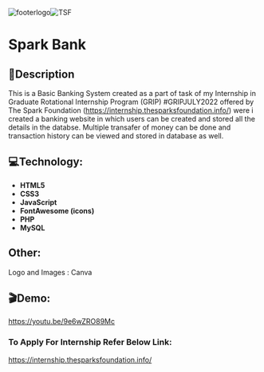![footerlogo](https://user-images.githubusercontent.com/69671324/178040146-d913f290-8693-4c04-8a31-def98eb75406.png)![TSF](https://user-images.githubusercontent.com/69671324/178041986-4461d6d3-6723-4f82-814a-837ca435a06c.png)




# Spark Bank
## :bookmark_tabs:Description
This is a Basic Banking System created as a part of task of my Internship in Graduate Rotational Internship Program (GRIP) #GRIPJULY2022 offered by The Spark Foundation (https://internship.thesparksfoundation.info/) were i created a banking website in which users can be created and stored all the details in the databse. Multiple transafer of money can be done and transaction history can be viewed and stored in database as well.

## :computer:Technology:
* **HTML5**
* **CSS3**
* **JavaScript**
* **FontAwesome (icons)**
* **PHP**
* **MySQL**

## Other:
Logo and Images : Canva

## :clapper:Demo:
https://youtu.be/9e6wZRO89Mc

### To Apply For Internship Refer Below Link:
https://internship.thesparksfoundation.info/
